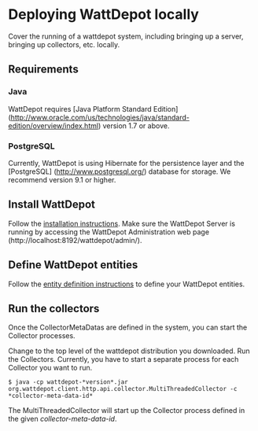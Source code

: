 # Deploying WattDepot locally

Cover the running of a wattdepot system, including bringing up a server, bringing up collectors, etc. locally.

## Requirements

### Java

WattDepot requires [Java Platform Standard Edition] (http://www.oracle.com/us/technologies/java/standard-edition/overview/index.html) version 1.7 or above. 

### PostgreSQL

Currently, WattDepot is using Hibernate for the persistence layer and the [PostgreSQL] (http://www.postgresql.org/) database for storage. We recommend version 9.1 or higher.

## Install WattDepot

Follow the [installation instructions](http://wattdepot.viewdocs.io/wattdepot/installationguide/installation).
Make sure the WattDepot Server is running by accessing the WattDepot Administration web page (http://localhost:8192/wattdepot/admin/).

## Define WattDepot entities

Follow the [entity definition instructions](http://wattdepot.viewdocs.io/wattdepot/userguide/definitions) to define your WattDepot entities.

## Run the collectors

Once the CollectorMetaDatas are defined in the system, you can start the Collector processes.

Change to the top level of the wattdepot distribution you downloaded. Run the Collectors. Currently, 
you have to start a separate process for each Collector you want to run.

    $ java -cp wattdepot-*version*.jar org.wattdepot.client.http.api.collector.MultiThreadedCollector -c *collector-meta-data-id*
    
The MultiThreadedCollector will start up the Collector process defined in the given *collector-meta-data-id*.
